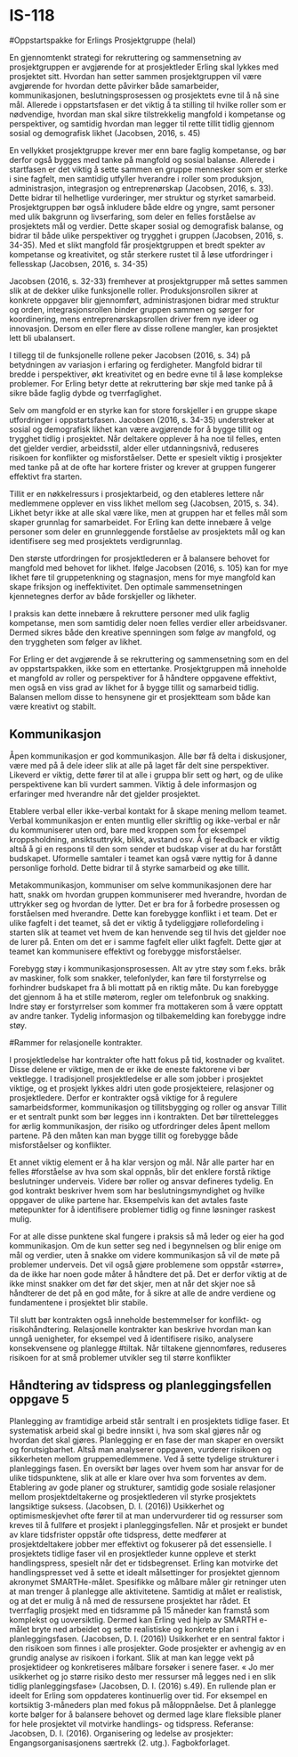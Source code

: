# IS-118
#Oppstartspakke for Erlings Prosjektgruppe (helal)

En gjennomtenkt strategi for rekruttering og sammensetning av prosjektgruppen er avgjørende for at prosjektleder Erling skal lykkes med prosjektet sitt. Hvordan han setter sammen prosjektgruppen vil være avgjørende for hvordan dette påvirker både samarbeider, kommunikasjonen, beslutningsprosessen og prosjektets evne til å nå sine mål. Allerede i oppstartsfasen er det viktig å ta stilling til hvilke roller som er nødvendige, hvordan man skal sikre tilstrekkelig mangfold i kompetanse og perspektiver, og samtidig hvordan man legger til rette tillit tidlig gjennom sosial og demografisk likhet (Jacobsen, 2016, s. 45)

En vellykket prosjektgruppe krever mer enn bare faglig kompetanse, og bør derfor også bygges med tanke på mangfold og sosial balanse. Allerede i startfasen er det viktig å sette sammen en gruppe mennesker som er sterke i sine fagfelt, men samtidig utfyller hverandre i roller som produksjon, administrasjon, integrasjon og entreprenørskap (Jacobsen, 2016, s. 33). Dette bidrar til helhetlige vurderinger, mer struktur og styrket samarbeid. Prosjektgruppen bør også inkludere både eldre og yngre, samt personer med ulik bakgrunn og livserfaring, som deler en felles forståelse av prosjektets mål og verdier. Dette skaper sosial og demografisk balanse, og bidrar til både ulike perspektiver og trygghet i gruppen (Jacobsen, 2016, s. 34-35). Med et slikt mangfold får prosjektgruppen et bredt spekter av kompetanse og kreativitet, og står sterkere rustet til å løse utfordringer i fellesskap (Jacobsen, 2016, s. 34-35) 

Jacobsen (2016, s. 32-33) fremhever at prosjektgrupper må settes sammen slik at de dekker ulike funksjonelle roller. Produksjonsrollen sikrer at konkrete oppgaver blir gjennomført, administrasjonen bidrar med struktur og orden, integrasjonsrollen binder gruppen sammen og sørger for koordinering, mens entreprenørskapsrollen driver frem nye ideer og innovasjon. Dersom en eller flere av disse rollene mangler, kan prosjektet lett bli ubalansert. 

I tillegg til de funksjonelle rollene peker Jacobsen (2016, s. 34) på betydningen av variasjon i erfaring og ferdigheter. Mangfold bidrar til bredde i perspektiver, økt kreativitet og en bedre evne til å løse komplekse problemer. For Erling betyr dette at rekruttering bør skje med tanke på å sikre både faglig dybde og tverrfaglighet. 

Selv om mangfold er en styrke kan for store forskjeller i en gruppe skape utfordringer i oppstartsfasen. Jacobsen (2016, s. 34-35) understreker at sosial og demografisk likhet kan være avgjørende for å bygge tillit og trygghet tidlig i prosjektet. Når deltakere opplever å ha noe til felles, enten det gjelder verdier, arbeidsstil, alder eller utdanningsnivå, reduseres risikoen for konflikter og misforståelser. Dette er spesielt viktig i prosjekter med tanke på at de ofte har kortere frister og krever at gruppen fungerer effektivt fra starten.

Tillit er en nøkkelressurs i prosjektarbeid, og den etableres lettere når medlemmene opplever en viss likhet mellom seg (Jacobsen, 2015, s. 34). Likhet betyr ikke at alle skal være like, men at gruppen har et felles mål som skaper grunnlag for samarbeidet. For Erling kan dette innebære å velge personer som deler en grunnleggende forståelse av prosjektets mål og kan identifisere seg med prosjektets verdigrunnlag. 

Den største utfordringen for prosjektlederen er å balansere behovet for mangfold med behovet for likhet. Ifølge Jacobsen (2016, s. 105) kan for mye likhet føre til gruppetenkning og stagnasjon, mens for mye mangfold kan skape friksjon og ineffektivitet. Den optimale sammensetningen kjennetegnes derfor av både forskjeller og likheter.

I praksis kan dette innebære å rekruttere personer med ulik faglig kompetanse, men som samtidig deler noen felles verdier eller arbeidsvaner. Dermed sikres både den kreative spenningen som følge av mangfold, og den tryggheten som følger av likhet.  

For Erling er det avgjørende å se rekruttering og sammensetning som en del av oppstartspakken, ikke som en ettertanke. Prosjektgruppen må inneholde et mangfold av roller og perspektiver for å håndtere oppgavene effektivt, men også en viss grad av likhet for å bygge tillit og samarbeid tidlig. Balansen mellom disse to hensynene gir et prosjektteam som både kan være kreativt og stabilt.

## Kommunikasjon
Åpen kommunikasjon er god kommunikasjon. Alle bør få delta i diskusjoner, være med på å dele ideer slik at alle på laget får delt sine perspektiver. Likeverd er viktig, dette fører til at alle i gruppa blir sett og hørt, og de ulike perspektivene kan bli vurdert sammen. Viktig å dele informasjon og erfaringer med hverandre når det gjelder prosjektet. 

Etablere verbal eller ikke-verbal kontakt for å skape mening mellom teamet. Verbal kommunikasjon er enten muntlig eller skriftlig og ikke-verbal er når du kommuniserer uten ord, bare med kroppen som for eksempel kroppsholdning, ansiktsuttrykk, blikk, avstand osv. Å gi feedback er viktig altså å gi en respons til den som sender et budskap viser at du har forstått budskapet. Uformelle samtaler i teamet kan også være nyttig for å danne personlige forhold. Dette bidrar til å styrke samarbeid og øke tillit. 

Metakommunikasjon, kommuniser om selve kommunikasjonen dere har hatt, snakk om hvordan gruppen kommuniserer med hverandre, hvordan de uttrykker seg og hvordan de lytter. Det er bra for å forbedre prosessen og forståelsen med hverandre. Dette kan forebygge konflikt i et team. Det er ulike fagfelt i det teamet, så det er viktig å tydeliggjøre rollefordeling i starten slik at teamet vet hvem de kan henvende seg til hvis det gjelder noe de lurer på. Enten om det er i samme fagfelt eller ulikt fagfelt. Dette gjør at teamet kan kommunisere effektivt og forebygge misforståelser.

Forebygg støy i kommunikasjonsprosessen. Alt av ytre støy som f.eks. bråk av maskiner, folk som snakker, telefonlyder, kan føre til forstyrrelse og forhindrer budskapet fra å bli mottatt på en riktig måte. Du kan forebygge det gjennom å ha et stille møterom, regler om telefonbruk og snakking. Indre støy er forstyrrelser som kommer fra mottakeren som å være opptatt av andre tanker. Tydelig informasjon og tilbakemelding kan forebygge indre støy.

#Rammer for relasjonelle kontrakter.

I prosjektledelse har kontrakter ofte hatt fokus på tid, kostnader og kvalitet.
 Disse delene er viktige, men de er ikke de eneste faktorene vi bør vektlegge. 
 I tradisjonell prosjektledelse er alle som jobber i prosjektet viktige, og et prosjekt lykkes aldri uten  gode prosjekteiere, relasjoner og prosjektledere.
  Derfor er kontrakter også viktige for å regulere samarbeidsformer, kommunikasjon og tillitsbygging og roller og ansvar 
 Tillit er et sentralt punkt som bør legges inn i kontrakten. Det bør tilrettelegges for ærlig kommunikasjon, der risiko og utfordringer deles åpent mellom partene. På den måten kan man bygge tillit og forebygge både misforståelser og konflikter.

Et annet viktig element er å ha klar versjon og mål. Når alle parter har en felles #forståelse av hva som skal oppnås, blir det enklere forstå riktige beslutninger underveis.
Videre bør roller og ansvar defineres tydelig. En god kontrakt beskriver hvem som har beslutningsmyndighet og hvilke oppgaver de ulike partene har. Eksempelvis kan det avtales faste møtepunkter for å identifisere problemer tidlig og finne løsninger raskest mulig.

For at alle disse punktene skal fungere i praksis så må leder og eier ha god kommunikasjon. Om de kun setter seg ned i begynnelsen og blir enige om mål og verdier, uten å snakke om videre kommunikasjon så vil de møte på problemer underveis. Det vil også gjøre problemene som oppstår «større», da de ikke har noen gode måter å håndtere det på. Det er derfor viktig at de ikke minst snakker om det før det skjer, men at når det skjer noe så håndterer de det på en god måte, for å sikre at alle de andre verdiene og fundamentene i prosjektet blir stabile.

Til slutt bør kontrakten også inneholde bestemmelser for konflikt- og risikohåndtering. Relasjonelle kontrakter kan beskrive hvordan man kan unngå uenigheter, for eksempel ved å identifisere risiko, analysere konsekvensene og planlegge #tiltak. Når tiltakene gjennomføres,  reduseres risikoen for at små problemer utvikler seg til større konflikter

## Håndtering av tidspress og planleggingsfellen oppgave 5 
Planlegging av framtidige arbeid står sentralt i en prosjektets tidlige faser. Et systematisk arbeid skal gi bedre innsikt i, hva som skal gjøres når og hvordan det skal gjøres. Planlegging er en fase der man skaper en oversikt og forutsigbarhet. Altså man analyserer oppgaven, vurderer risikoen og sikkerheten mellom gruppemedlemmene. Ved å sette tydelige strukturer i planleggings fasen. En oversikt bør lages over hvem som har ansvar for de ulike tidspunktene, slik at alle er klare over hva som forventes av dem. Etablering av gode planer og strukturer, samtidig gode sosiale relasjoner mellom prosjektdeltakerne og prosjektlederen vil styrke prosjektets langsiktige suksess. (Jacobsen, D. I. (2016))
Usikkerhet og optimismeskjevhet ofte fører til at man undervurderer tid og ressurser som kreves til å fullføre et prosjekt i planleggingsfellen. Når et prosjekt er bundet av klare tidsfrister oppstår ofte tidspress, dette medfører at prosjektdeltakere jobber mer effektivt og fokuserer på det essensielle. I prosjektets tidlige faser vil en prosjektleder kunne oppleve et sterkt handlingspress, spesielt når det er tidsbegrenset. Erling kan motvirke det handlingspresset ved å sette et idealt målsettinger for prosjektet gjennom akronymet SMARTHe-målet. Spesifikke og målbare måler gir retninger uten at man trenger å planlegge alle aktivitetene. Samtidig at målet er realistisk, og at det er mulig å nå med de ressursene prosjektet har rådet. Et tverrfaglig prosjekt med en tidsramme på 15 måneder kan framstå som komplekst og uoversiktlig. Dermed kan Erling ved hjelp av SMARTH e- målet bryte ned arbeidet og sette realistiske og konkrete plan i planleggingsfasen. (Jacobsen, D. I. (2016))
Usikkerhet er en sentral faktor i den risikoen som finnes i alle prosjekter. Gode prosjekter er avhengig av en grundig analyse av risikoen i forkant. Slik at man kan legge vekt på prosjektideer og konkretiseres målbare forsøker i senere faser. « Jo mer usikkerhet og jo større risiko desto mer ressurser må legges ned i en slik tidlig planleggingsfase» (Jacobsen, D. I. (2016) s.49). En rullende plan er ideelt for Erling som oppdateres kontinuerlig over tid. For eksempel en kortsiktig 3-måneders plan med fokus på måloppnåelse. Det å planlegge korte bølger for å balansere behovet og dermed lage klare fleksible planer for hele prosjektet vil motvirke handlings- og tidspress. 
Referanse:
Jacobsen, D. I. (2016). Organisering og ledelse av prosjekter: Engangsorganisasjonens særtrekk (2. utg.). Fagbokforlaget.